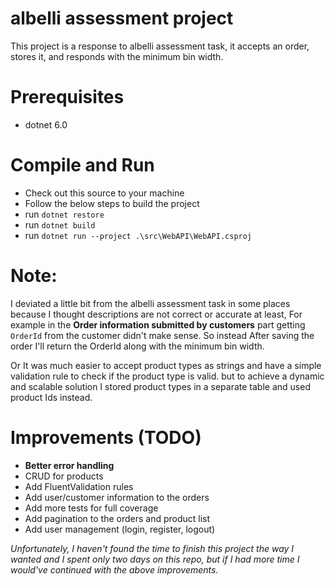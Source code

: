 # albelli assessment project
This project is a response to albelli assessment task, 
it accepts an order, stores it, and responds with the minimum bin width.

# Prerequisites
- dotnet 6.0

# Compile and Run
- Check out this source to your machine
- Follow the below steps to build the project
- run `dotnet restore`
- run `dotnet build`
- run `dotnet run --project .\src\WebAPI\WebAPI.csproj`


# Note:

I deviated a little bit from the albelli assessment task in some places because I thought descriptions are not correct or accurate at least,
For example in the  **Order information submitted by customers** part getting `OrderId` from the customer didn't make sense.
So instead After saving the order I'll return the OrderId along with the minimum bin width.

Or It was much easier to accept product types as strings and have a simple validation rule to check if the product type is valid.
but to achieve a dynamic and scalable solution I stored product types in a separate table and used product Ids instead.


# Improvements (TODO)

- **Better error handling**
- CRUD for products
- Add FluentValidation rules
- Add user/customer information to the orders
- Add more tests for full coverage
- Add pagination to the orders and product list
- Add user management (login, register, logout)

*Unfortunately, I haven't found the time to finish this project the way I wanted and I spent only two days on this repo, but if I had more time I would've continued with the above improvements.*
